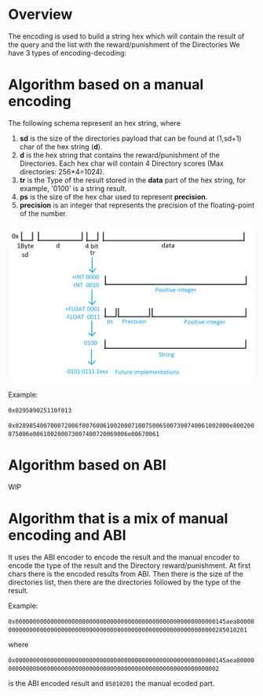 # Overview

The encoding is used to build a string hex which will contain the result of the query and the list with the reward/punishment of the Directories
We have 3 types of encoding-decoding:

# Algorithm based on a manual encoding

The following schema represent an hex string, where

1. **sd** is the size of the directories payload that can be found at (1,sd+1) char of the hex string (**d**).
2. **d** is the hex string that contains the reward/punishment of the Directories. Each hex char will contain 4 Directory scores (Max directories: 256*4=1024).
3. **tr** is the Type of the result stored in the **data** part of the hex string, for example, '0100' is a string result.
4. **ps** is the size of the hex char used to represent **precision**.
5. **precision** is an integer that represents the precision of the floating-point of the number.

![ManualEncoding](ManualEncoding.png)

Example: 

`0x029589025110f013`

`0x028985400700072006f007600610020007100750065007300740061002000e800200075006e006100200073007400720069006e00670061`

# Algorithm based on ABI

WIP

# Algorithm that is a mix of manual encoding and ABI

It uses the ABI encoder to encode the result and the manual encoder to encode the type of the result and the Directory reward/punishment.
At first chars there is the encoded results from ABI. Then there is the size of the directories list, then there are the directories followed by the type of the result. 

Example: 

`0x000000000000000000000000000000000000000000000000000000000145aea8000000000000000000000000000000000000000000000000000000000000000285010201`

where 

`0x000000000000000000000000000000000000000000000000000000000145aea80000000000000000000000000000000000000000000000000000000000000002`

is the ABI encoded result and `85010201` the manual ecoded part.